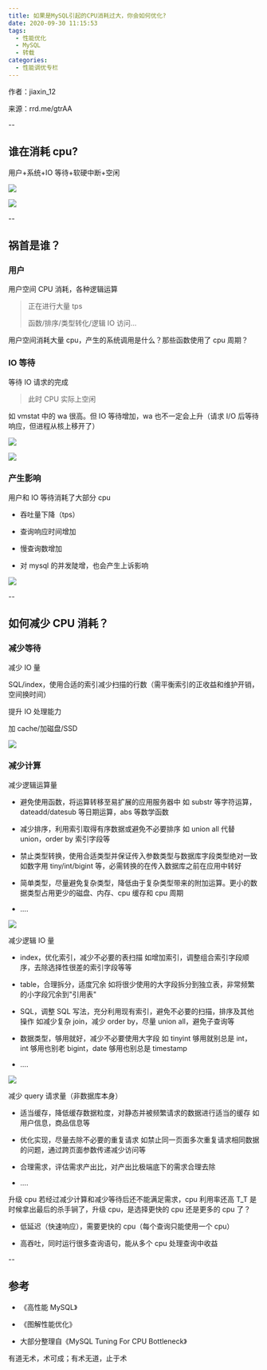 ```yaml
---
title: 如果是MySQL引起的CPU消耗过大，你会如何优化?
date: 2020-09-30 11:15:53
tags:
  - 性能优化
  - MySQL
  - 转载
categories:
  - 性能调优专栏
---
```


作者：jiaxin_12

来源：rrd.me/gtrAA

--

## 谁在消耗 cpu?

用户+系统+IO 等待+软硬中断+空闲

![](https://imgconvert.csdnimg.cn/aHR0cHM6Ly9tbWJpei5xcGljLmNuL21tYml6X3BuZy82ZnVUM2VtV0k1S2pZbmhFaWFkMVRpYURTeUJJQXA1S1N1Zkx2RDY3eFFpYmljaWJROW9kRllnYXI1VURLWDNqNTNvTkY5S1h5ZmRyZTg3Z2NsZ0hBdmliOXQ3QS82NDA?x-oss-process=image/format,png)

![](https://imgconvert.csdnimg.cn/aHR0cHM6Ly9tbWJpei5xcGljLmNuL21tYml6X3BuZy82ZnVUM2VtV0k1S2pZbmhFaWFkMVRpYURTeUJJQXA1S1N1bUJHU0tHc283S0tGN3BERWtUQWtFdlJVQ1hxcEhIdzBWbTRpYWpMZUk0aGc1Y0k2ck1LaFR6QS82NDA?x-oss-process=image/format,png)

--

## 祸首是谁？

### 用户

用户空间 CPU 消耗，各种逻辑运算

> 正在进行大量 tps
>
> 函数/排序/类型转化/逻辑 IO 访问...

用户空间消耗大量 cpu，产生的系统调用是什么？那些函数使用了 cpu 周期？

### IO 等待

等待 IO 请求的完成

> 此时 CPU 实际上空闲

如 vmstat 中的 wa 很高。但 IO 等待增加，wa 也不一定会上升（请求 I/O 后等待响应，但进程从核上移开了）

![](https://imgconvert.csdnimg.cn/aHR0cHM6Ly9tbWJpei5xcGljLmNuL3N6X21tYml6X3BuZy9IVjR5VEk2UGpiS3YyQmFtV0lPTmpUSVpWc214aWF5M2FKdG1RWDhXTXlyVmdGSXhEbEU0Ynh0aWFmcm9kTGlhVzljNk5zTTNFckdRelg5OHp4Qm5rejF6dy82NDA?x-oss-process=image/format,png)

![](https://imgconvert.csdnimg.cn/aHR0cHM6Ly9tbWJpei5xcGljLmNuL3N6X21tYml6X3BuZy9IVjR5VEk2UGpiS3YyQmFtV0lPTmpUSVpWc214aWF5M2F3OTZ0UnJ3MnRPNGRNZ1dHTGxORXJnNk5XSUVPS3A1WHoxUjJPbm9TOTd5WmU1ZFNKeGt2cUEvNjQw?x-oss-process=image/format,png)

### 产生影响

用户和 IO 等待消耗了大部分 cpu

- 吞吐量下降（tps）

- 查询响应时间增加

- 慢查询数增加

- 对 mysql 的并发陡增，也会产生上诉影响

![](https://imgconvert.csdnimg.cn/aHR0cHM6Ly9tbWJpei5xcGljLmNuL21tYml6X3BuZy82ZnVUM2VtV0k1S2pZbmhFaWFkMVRpYURTeUJJQXA1S1N1bEZOcmNVSVVOZFA1TUhzWTFWS3UyVGJZckJWZkVhM0FrTmx3R0pQWDdlNW9ubFhHb09lTXVBLzY0MA?x-oss-process=image/format,png)

--

## 如何减少 CPU 消耗？

### 减少等待

减少 IO 量

SQL/index，使用合适的索引减少扫描的行数（需平衡索引的正收益和维护开销，空间换时间）

提升 IO 处理能力

加 cache/加磁盘/SSD

![](https://imgconvert.csdnimg.cn/aHR0cHM6Ly9tbWJpei5xcGljLmNuL21tYml6X3BuZy82ZnVUM2VtV0k1S2pZbmhFaWFkMVRpYURTeUJJQXA1S1N1b1lwRXpuMXVjS2lhTXdlUlBnVEVhVmNQd3lOOWY4eU5SVEtvcjBEbGFmcUxEa01LNFRSdWdkdy82NDA?x-oss-process=image/format,png)

### 减少计算

减少逻辑运算量

- 避免使用函数，将运算转移至易扩展的应用服务器中 如 substr 等字符运算，dateadd/datesub 等日期运算，abs 等数学函数

- 减少排序，利用索引取得有序数据或避免不必要排序 如 union all 代替 union，order by 索引字段等

- 禁止类型转换，使用合适类型并保证传入参数类型与数据库字段类型绝对一致 如数字用 tiny/int/bigint 等，必需转换的在传入数据库之前在应用中转好

- 简单类型，尽量避免复杂类型，降低由于复杂类型带来的附加运算。更小的数据类型占用更少的磁盘、内存、cpu 缓存和 cpu 周期

- ....

![](https://imgconvert.csdnimg.cn/aHR0cHM6Ly9tbWJpei5xcGljLmNuL3N6X21tYml6X3BuZy9IVjR5VEk2UGpiS3YyQmFtV0lPTmpUSVpWc214aWF5M2E0dVVuUVhZdEV1VXRzM0VveDdRd3prZjlQd0Zra1RteUtoVDM5bGJjaWM5SXdTVEo5cklRVmt3LzY0MA?x-oss-process=image/format,png)

减少逻辑 IO 量

- index，优化索引，减少不必要的表扫描 如增加索引，调整组合索引字段顺序，去除选择性很差的索引字段等等

- table，合理拆分，适度冗余 如将很少使用的大字段拆分到独立表，非常频繁的小字段冗余到"引用表"

- SQL，调整 SQL 写法，充分利用现有索引，避免不必要的扫描，排序及其他操作 如减少复杂 join，减少 order by，尽量 union all，避免子查询等

- 数据类型，够用就好，减少不必要使用大字段 如 tinyint 够用就别总是 int，int 够用也别老 bigint，date 够用也别总是 timestamp

- ....

![](https://imgconvert.csdnimg.cn/aHR0cHM6Ly9tbWJpei5xcGljLmNuL21tYml6X3BuZy82ZnVUM2VtV0k1S2pZbmhFaWFkMVRpYURTeUJJQXA1S1N1cjFzdnRIS0toS1k1V0lrbTFReGxyY0VaNlhNekJpY1RyaWNoS2ljSzFXZ1M3UVVzc0c5MTRxdVN3LzY0MA?x-oss-process=image/format,png)

减少 query 请求量（非数据库本身）

- 适当缓存，降低缓存数据粒度，对静态并被频繁请求的数据进行适当的缓存 如用户信息，商品信息等

- 优化实现，尽量去除不必要的重复请求 如禁止同一页面多次重复请求相同数据的问题，通过跨页面参数传递减少访问等

- 合理需求，评估需求产出比，对产出比极端底下的需求合理去除

- ....

升级 cpu 若经过减少计算和减少等待后还不能满足需求，cpu 利用率还高 T_T 是时候拿出最后的杀手锏了，升级 cpu，是选择更快的 cpu 还是更多的 cpu 了？

- 低延迟（快速响应），需要更快的 cpu（每个查询只能使用一个 cpu）

- 高吞吐，同时运行很多查询语句，能从多个 cpu 处理查询中收益

--

## 参考

- 《高性能 MySQL》

- 《图解性能优化》

- 大部分整理自《MySQL Tuning For CPU Bottleneck》

有道无术，术可成；有术无道，止于术
